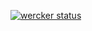 [![wercker status](https://app.wercker.com/status/3cc44adb0bc37f1d466a23474c0a87db/m/master "wercker status")](https://app.wercker.com/project/byKey/3cc44adb0bc37f1d466a23474c0a87db)
